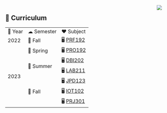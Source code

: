 <img align="right" src="https://komarev.com/ghpvc/?username=fptqnk17&style=flat&label=visitors">

## 📖 Curriculum

<table>
    <tr>
        <td>📅 Year</td>
        <td>☁ Semester</td>
        <td>❤️ Subject</td>
    </tr>
    <tr>
        <td>2022</td>
        <td>🍁 Fall</td>
        <td>
            🖥 <a href="https://github.com/fptqnk17/PRF192">PRF192</a>
        </td>
    </tr>
    <tr>
        <td rowspan="6">2023</td>
        <td>🌱 Spring</td>
        <td>
            🖥 <a href="https://github.com/fptqnk17/PRO192">PRO192</a>
        </td>
    </tr>
    <tr>
        <td rowspan="2">🌊 Summer</td>
        <td>
            🖥 <a href="https://github.com/fptqnk17/DBI202">DBI202</a>
        </td>
    </tr>
    <tr>
        <td>
            🖥 <a href="https://github.com/fptqnk17/LAB211">LAB211</a>
        </td>
    </tr>
    <tr>
        <td rowspan="3">🍂 Fall</td>
        <td>
            🖥 <a href="https://github.com/fptqnk17/JPD123">JPD123</a>
        </td>
    </tr>
    <tr>
        <td>
            🖥 <a href="https://github.com/fptqnk17/IOT102">IOT102</a>
        </td>
    </tr>
    <tr>
        <td>
            🖥 <a href="https://github.com/fptqnk17/PRJ301">PRJ301</a>
        </td>
    </tr>
</table>